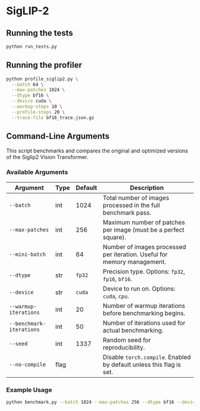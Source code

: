 # SigLIP-2

## Running the tests

```bash
python run_tests.py
```

## Running the profiler

```bash
python profile_siglip2.py \
  --batch 64 \
  --max-patches 1024 \
  --dtype bf16 \
  --device cuda \
  --warmup-steps 10 \
  --profile-steps 20 \
  --trace-file bf16_trace.json.gz

```
## Command-Line Arguments

This script benchmarks and compares the original and optimized versions of the Siglip2 Vision Transformer.

### Available Arguments

| Argument                  | Type   | Default | Description                                                                 |
|---------------------------|--------|---------|-----------------------------------------------------------------------------|
| `--batch`                 | int    | 1024    | Total number of images processed in the full benchmark pass.               |
| `--max-patches`           | int    | 256     | Maximum number of patches per image (must be a perfect square).            |
| `--mini-batch`            | int    | 64      | Number of images processed per iteration. Useful for memory management.    |
| `--dtype`                 | str    | `fp32`  | Precision type. Options: `fp32`, `fp16`, `bf16`.                           |
| `--device`                | str    | `cuda`  | Device to run on. Options: `cuda`, `cpu`.                                  |
| `--warmup-iterations`     | int    | 20      | Number of warmup iterations before benchmarking begins.                    |
| `--benchmark-iterations`  | int    | 50      | Number of iterations used for actual benchmarking.                         |
| `--seed`                  | int    | 1337    | Random seed for reproducibility.                                           |
| `--no-compile`            | flag   |         | Disable `torch.compile`. Enabled by default unless this flag is set.       |

### Example Usage

```bash
python benchmark.py --batch 1024 --max-patches 256 --dtype bf16 --device cuda
```
